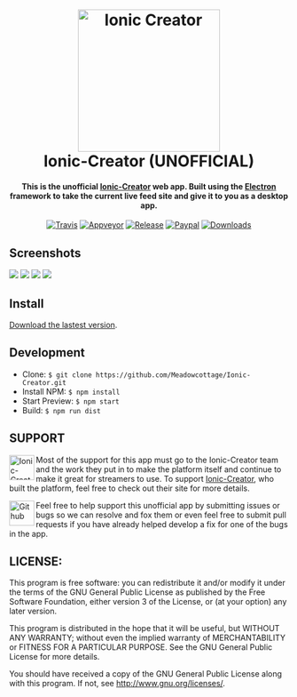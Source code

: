 <h1 align="center">
  <a href="https://creator.ionic.io"><img alt='Ionic Creator' width='256' height='256' src="https://raw.githubusercontent.com/Meadowcottage/Ionic-Creator/master/build/icon.png"></a>
  <br>
    Ionic-Creator (UNOFFICIAL)
  <br>
</h1>

<h4 align="center">This is the unofficial <a href="https://creator.ionic.io/">Ionic-Creator</a> web app. Built using the <a href="http://electron.atom.io/">Electron</a> framework to take the current live feed site and give it to you as a desktop app.</h4>

<p align="center">
  <a href="https://travis-ci.org/Meadowcottage/Ionic-Creator"><img src="https://img.shields.io/travis/Meadowcottage/Ionic-Creator/master.svg?style=flat-square" alt="Travis"></a>
  <a href="https://ci.appveyor.com/project/Meadowcottage/Ionic-Creator"><img src="https://img.shields.io/appveyor/ci/meadowcottage/Ionic-Creator.svg?style=flat-square" alt="Appveyor"></a>
  <a href="https://github.com/Meadowcottage/Ionic-Creator/releases"><img src="https://img.shields.io/github/release/Meadowcottage/Ionic-Creator.svg?style=flat-square" alt="Release"></a>
  <a href="https://www.paypal.com/cgi-bin/webscr?cmd=_xclick&business=bendixon50%40gmail%2ecom&item_name=Tip%20for%20Meadowcottage&currency_code=GBP"><img src="https://img.shields.io/badge/Donate-PayPal-green.svg?style=flat-square" alt="Paypal"></a>
  <a href="https://github.com/Meadowcottage/Ionic-Creator/releases"><img src="https://img.shields.io/github/downloads/meadowcottage/Ionic-Creator/total.svg?style=flat-square" alt="Downloads"></a>
</p>

## Screenshots

<img src="https://raw.githubusercontent.com/Meadowcottage/Ionic-Creator/master/build/Screenshot-light-1.png"/>

<img src="https://raw.githubusercontent.com/Meadowcottage/Ionic-Creator/master/build/Screenshot-light-2.png"/>

<img src="https://raw.githubusercontent.com/Meadowcottage/Ionic-Creator/master/build/Screenshot-dark-1.png"/>

<img src="https://raw.githubusercontent.com/Meadowcottage/Ionic-Creator/master/build/Screenshot-dark-2.png"/>

## Install

[Download the lastest version](https://github.com/Meadowcottage/Ionic-Creator/releases).

## Development

- Clone: `$ git clone https://github.com/Meadowcottage/Ionic-Creator.git`
- Install NPM: `$ npm install`
- Start Preview: `$ npm start`
- Build: `$ npm run dist`

## SUPPORT

[<img width='45' height="45" align='left' alt='Ionic-Creator' src="https://raw.githubusercontent.com/Meadowcottage/Ionic-Creator/master/build/icon.png">](https://creator.ionic.io/) Most of the support for this app must go to the Ionic-Creator team and the work they put in to make the platform itself and continue to make it great for streamers to use. To support [Ionic-Creator](https://creator.ionic.io/), who built the platform, feel free to check out their site for more details.

[<img width='45' height="45" align='left' alt='Github' src="https://upload.wikimedia.org/wikipedia/commons/9/91/Octicons-mark-github.svg">](https://github.com/Meadowcottage/Ionic-Creator) Feel free to help support this unofficial app by submitting issues or bugs so we can resolve and fox them or even feel free to submit pull requests if you have already helped develop a fix for one of the bugs in the app.

## LICENSE:

This program is free software: you can redistribute it and/or modify
it under the terms of the GNU General Public License as published by
the Free Software Foundation, either version 3 of the License, or
(at your option) any later version.

This program is distributed in the hope that it will be useful,
but WITHOUT ANY WARRANTY; without even the implied warranty of
MERCHANTABILITY or FITNESS FOR A PARTICULAR PURPOSE.  See the
GNU General Public License for more details.

You should have received a copy of the GNU General Public License
along with this program.  If not, see <http://www.gnu.org/licenses/>.
